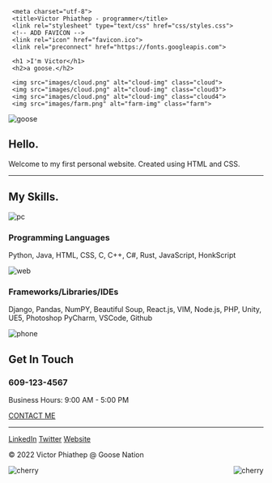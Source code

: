 <html>
 <head>

     <meta charset="utf-8">
     <title>Victor Phiathep - programmer</title>
     <link rel="stylesheet" type="text/css" href="css/styles.css">
     <!-- ADD FAVICON -->
     <link rel="icon" href="favicon.ico">
     <link rel="preconnect" href="https://fonts.googleapis.com">
<link rel="preconnect" href="https://fonts.gstatic.com" crossorigin>
<link href="https://fonts.googleapis.com/css2?family=Merriweather&family=Montserrat&family=Sacramento&display=swap" rel="stylesheet">
 </head>

<!-- BODY START -->
 <body>
 <!-- DIV allows us to divide HTML/CSS content into boxes -->
 <div class="top">

     <h1 >I'm Victor</h1>
     <h2>a goose.</h2>

     <img src="images/cloud.png" alt="cloud-img" class="cloud">
     <img src="images/cloud.png" alt="cloud-img" class="cloud3">
     <img src="images/cloud.png" alt="cloud-img" class="cloud4">
     <img src="images/farm.png" alt="farm-img" class="farm">
 </div>
 <div class="mid">
     <div class="profile">
    <img src="images/avatar.png" alt="goose" class="goose">
    <h2>Hello.</h2>
    <p>Welcome to my first personal website. Created using HTML and CSS.</p>
  </div>
  <hr>
  <div class="skills">
    <h2>My Skills.</h2>
    <div class="skill-row">
      <img class="pc" src="images/skills.png" alt="pc">
      <h3>Programming Languages</h3>
      <p>Python, Java, HTML, CSS, C, C++, C#, Rust, JavaScript, HonkScript</p>
    </div>
    <div class="skill-row">
      <img class="web" src="images/web-development.png" alt="web">
      <h3>Frameworks/Libraries/IDEs</h3>
      <p>Django, Pandas, NumPY, Beautiful Soup, React.js, VIM,  Node.js, PHP, Unity, UE5, Photoshop PyCharm, VSCode, Github </p>
    </div>
  </div>
  <div class="contact-me">
      <img class="phone" src="images/phone.png" alt="phone">
    <h2>Get In Touch</h2>
    <h3>609-123-4567</h3>
    <p>Business Hours: 9:00 AM - 5:00 PM</p><a class="btn" href="mailto:name@email.com">CONTACT ME</a><hr>
      <a class="footer-link" href="https://www.linkedin.com/">LinkedIn</a>
  <a class="footer" href="https://twitter.com/">Twitter</a>
  <a class="footer" href="https://www.pornhub.com/">Website</a>
  <p class="trademark">© 2022 Victor Phiathep @ Goose Nation</p>
      <img align='left' src="images/blossom.png" alt="cherry" class="blossom"> <img align='right' src="images/blossom.png" alt="cherry" class="blossom2">


  </div>



 </div>



<div class="bot">

</div>

 </body>
</html>
